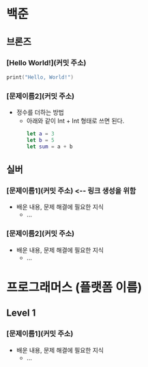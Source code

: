 # 백준

## 브론즈

### [Hello World!](커밋 주소)

```swift
print("Hello, World!")
```

### [문제이름2](커밋 주소)
- 정수를 더하는 방법
    - 아래와 같이 Int + Int 형태로 쓰면 된다.
        ```swift
        let a = 3
        let b = 5
        let sum = a + b
        ```

## 실버

### [문제이름1](커밋 주소) <-- 링크 생성을 위함
- 배운 내용, 문제 해결에 필요한 지식
    - ...

### [문제이름2](커밋 주소)
- 배운 내용, 문제 해결에 필요한 지식
    - ...

# 프로그래머스 (플랫폼 이름)

## Level 1

### [문제이름1](커밋 주소)
- 배운 내용, 문제 해결에 필요한 지식
    - ...
